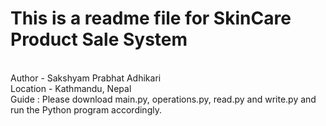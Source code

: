 # This is a readme file for SkinCare Product Sale System
<br>
Author - Sakshyam Prabhat Adhikari
<br>
Location - Kathmandu, Nepal
<br>
Guide : Please download main.py, operations.py, read.py and write.py and run the Python program accordingly.
